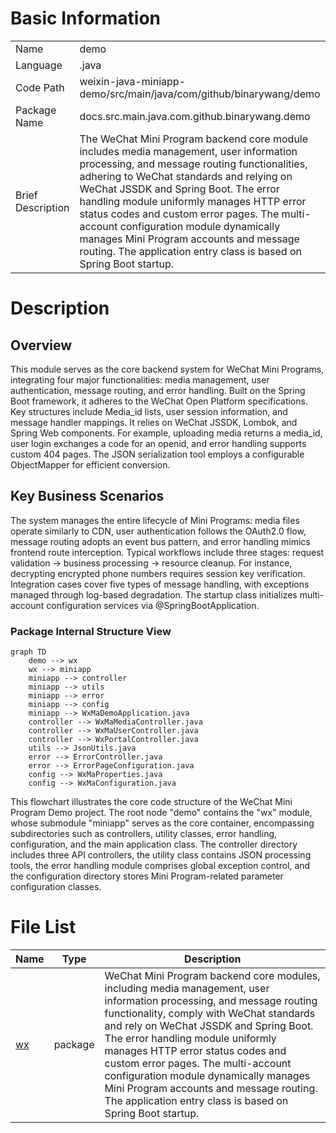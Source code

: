# Basic Information

|      |      |
|------|------|
| Name | demo |
| Language | .java |
| Code Path | weixin-java-miniapp-demo/src/main/java/com/github/binarywang/demo |
| Package Name | docs.src.main.java.com.github.binarywang.demo |
| Brief Description | The WeChat Mini Program backend core module includes media management, user information processing, and message routing functionalities, adhering to WeChat standards and relying on WeChat JSSDK and Spring Boot. The error handling module uniformly manages HTTP error status codes and custom error pages. The multi-account configuration module dynamically manages Mini Program accounts and message routing. The application entry class is based on Spring Boot startup. |

# Description

## Overview  
This module serves as the core backend system for WeChat Mini Programs, integrating four major functionalities: media management, user authentication, message routing, and error handling. Built on the Spring Boot framework, it adheres to the WeChat Open Platform specifications. Key structures include Media_id lists, user session information, and message handler mappings. It relies on WeChat JSSDK, Lombok, and Spring Web components. For example, uploading media returns a media_id, user login exchanges a code for an openid, and error handling supports custom 404 pages. The JSON serialization tool employs a configurable ObjectMapper for efficient conversion.  

## Key Business Scenarios  
The system manages the entire lifecycle of Mini Programs: media files operate similarly to CDN, user authentication follows the OAuth2.0 flow, message routing adopts an event bus pattern, and error handling mimics frontend route interception. Typical workflows include three stages: request validation → business processing → resource cleanup. For instance, decrypting encrypted phone numbers requires session key verification. Integration cases cover five types of message handling, with exceptions managed through log-based degradation. The startup class initializes multi-account configuration services via @SpringBootApplication.


### Package Internal Structure View

```mermaid
graph TD
    demo --> wx
    wx --> miniapp
    miniapp --> controller
    miniapp --> utils
    miniapp --> error
    miniapp --> config
    miniapp --> WxMaDemoApplication.java
    controller --> WxMaMediaController.java
    controller --> WxMaUserController.java
    controller --> WxPortalController.java
    utils --> JsonUtils.java
    error --> ErrorController.java
    error --> ErrorPageConfiguration.java
    config --> WxMaProperties.java
    config --> WxMaConfiguration.java
```

This flowchart illustrates the core code structure of the WeChat Mini Program Demo project. The root node "demo" contains the "wx" module, whose submodule "miniapp" serves as the core container, encompassing subdirectories such as controllers, utility classes, error handling, configuration, and the main application class. The controller directory includes three API controllers, the utility class contains JSON processing tools, the error handling module comprises global exception control, and the configuration directory stores Mini Program-related parameter configuration classes.

# File List

| Name   | Type  | Description |
|-------|------|-------------|
| [wx](wx/_module.md) | package | WeChat Mini Program backend core modules, including media management, user information processing, and message routing functionality, comply with WeChat standards and rely on WeChat JSSDK and Spring Boot. The error handling module uniformly manages HTTP error status codes and custom error pages. The multi-account configuration module dynamically manages Mini Program accounts and message routing. The application entry class is based on Spring Boot startup. |


